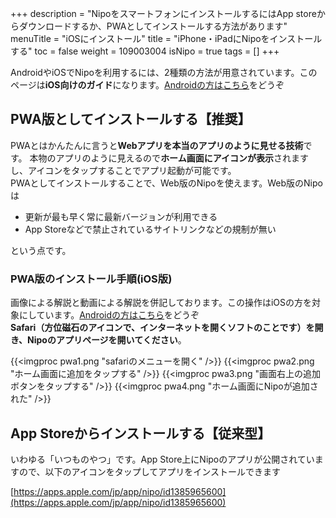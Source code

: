 +++
description = "NipoをスマートフォンにインストールするにはApp storeからダウンロードするか、PWAとしてインストールする方法があります"
menuTitle = "iOSにインストール"
title = "iPhone・iPadにNipoをインストールする"
toc = false
weight = 109003004
isNipo = true
tags = []
+++


AndroidやiOSでNipoを利用するには、2種類の方法が用意されています。このページは**iOS向けのガイド**になります。[Androidの方はこちら](/old/system/android-install/)をどうぞ

## PWA版としてインストールする【推奨】

PWAとはかんたんに言うと**Webアプリを本当のアプリのように見せる技術**です。
本物のアプリのように見えるので**ホーム画面にアイコンが表示**されますし、アイコンをタップすることでアプリ起動が可能です。  
PWAとしてインストールすることで、Web版のNipoを使えます。Web版のNipoは

- 更新が最も早く常に最新バージョンが利用できる
- App Storeなどで禁止されているサイトリンクなどの規制が無い

という点です。

### PWA版のインストール手順(iOS版)

画像による解説と動画による解説を併記しております。この操作はiOSの方を対象にしています。[Androidの方はこちら](/old/system/android-install/)をどうぞ  
**Safari（方位磁石のアイコンで、インターネットを開くソフトのことです）を開き、Nipoのアプリページを開いてください**。

{{<imgproc pwa1.png "safariのメニューを開く" />}}
{{<imgproc pwa2.png "ホーム画面に追加をタップする" />}}
{{<imgproc pwa3.png "画面右上の追加ボタンをタップする" />}}
{{<imgproc pwa4.png "ホーム画面にNipoが追加された" />}}

## App Storeからインストールする【従来型】

いわゆる「いつものやつ」です。App Store上にNipoのアプリが公開されていますので、以下のアイコンをタップしてアプリをインストールできます

[https://apps.apple.com/jp/app/nipo/id1385965600](https://apps.apple.com/jp/app/nipo/id1385965600)
